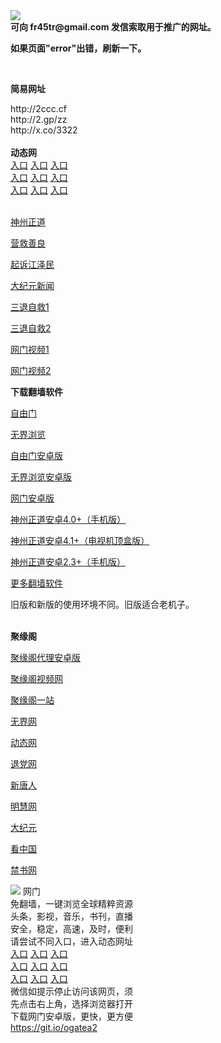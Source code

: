 <td align="center"><a target="_blank" href="https://raw.githubusercontent.com/szzd1/2/master/2.jpg"><img src="https://raw.githubusercontent.com/szzd1/2/master/2.jpg" style="max-width:100%;"></a></td><br>
<strong>可向 fr45tr@gmail.com 发信索取用于推广的网址。</strong>
<p><strong>如果页面"error"出错，刷新一下。</strong></p>
<br>
<p><strong>简易网址</strong></p>
http://2ccc.cf<br>
http://2.gp/zz<br>
http://x.co/3322<br>
<br>
<strong>动态网</strong>
<br>
      <a href="http://t.cn/R38yMyp" rel="nofollow">入口</a>
      <a href="http://36.233.44.40/1" rel="nofollow">入口</a>
      <a href="http://1.170.91.54/1" rel="nofollow">入口</a><br>
      <a href="http://lcusi.izrtcsf.gq/70fdtw" rel="nofollow">入口</a>
      <a href="http://xoukfogxp.jggujwmx.gq/1" rel="nofollow">入口</a>
      <a href="http://lcusi.izrtcsf.gq/70ipdw" rel="nofollow">入口</a><br>
      <a href="http://lcusi.izrtcsf.gq/70sdtw" rel="nofollow">入口</a>
      <a href="https://bbvv.herokuapp.com/?jyg" rel="nofollow">入口</a>
      <a href="https://i-jyg.herokuapp.com/?jyg" rel="nofollow">入口</a><br>

<br>

<p><a href="http://lcusi.izrtcsf.gq/70sz" rel="nofollow">神州正道</a></p>
<p><a href="http://lcusi.izrtcsf.gq/70gqg" rel="nofollow">营救善良</a></p>
<p><a href="http://lcusi.izrtcsf.gq/70gsj" rel="nofollow">起诉江泽民</a></p>
<p><a href="http://36.233.44.40/2/" rel="nofollow">大纪元新闻</a></p>
<p><a href="http://t.cn/R38yMc5">三退自救1</a></p>
<p><a href="http://lcusi.izrtcsf.gq/70gst" rel="nofollow">三退自救2</a></p>
<p><a href="http://t.cn/R38yM2f" rel="nofollow">网门视频1</a></p>
<p><a href="http://khyjtsa.cxhrucl.cf" rel="nofollow">网门视频2</a></p>
<p><strong>下载翻墙软件</strong></p>


<p><a href="https://git.io/fgp" rel="nofollow">自由门</a></p>
<p><a href="https://git.io/vEJlj rel="nofollow">无界浏览</a></p>
<p><a href="https://git.io/fgma" rel="nofollow">自由门安卓版</a></p>
<p><a href="https://s3.amazonaws.com/693/um.apk" rel="nofollow">无界浏览安卓版</a></p>
<p><a href="https://git.io/ogatea2">网门安卓版</a></p>
<p><a href="https://git.io/vQjqe" rel="nofollow">神州正道安卓4.0+（手机版）</a></p>
<p><a href="https://git.io/vAonz" rel="nofollow">神州正道安卓4.1+（电视机顶盒版）</a></p>
<p><a href="https://git.io/vA5GO" rel="nofollow">神州正道安卓2.3+（手机版）</a></p>
<p><a href="https://github.com/bannedbook/fanqiang/wiki">更多翻墙软件</a></p>
旧版和新版的使用环境不同。旧版适合老机子。<br>


<br>
<p><strong>聚缘阁</strong></p>
<p><a href="https://github.com/hao369/a/raw/master/j8.apk">聚缘阁代理安卓版</a></p>
<p><a href="http://32.214g.gq/tv" rel="nofollow">聚缘阁视频网</a></p>
<p><a href="https://j99.214g.gq/ju/" rel="nofollow">聚缘阁一站</a></p>
<p><a href="https://jyg-proxy.herokuapp.com/?de" rel="nofollow">无界网</a></p>
<p><a href="https://j99.214g.gq/519/?hfe" rel="nofollow">动态网</a></p>
<p><a href="https://j99.214g.gq/519/?id=8" rel="nofollow">退党网</a></p>
<p><a href="https://j99.214g.gq/519/?id=5" rel="nofollow">新唐人</a></p>
<p><a href="https://j99.214g.gq/519/?id=8" rel="nofollow">明慧网</a></p>
<p><a href="https://j99.214g.gq/519/?id=7" rel="nofollow">大纪元</a></p>
<p><a href="https://j99.214g.gq/519/?id=11" rel="nofollow">看中国</a></p>
<p><a href="https://j99.214g.gq/519/?id=16" rel="nofollow">禁书网</a></p>
<td align="center"><a target="_blank" href="https://cloud.githubusercontent.com/assets/11880933/13434984/f430fae2-e012-11e5-814f-c2df1e82b247.jpg"><img src="https://cloud.githubusercontent.com/assets/11880933/13434984/f430fae2-e012-11e5-814f-c2df1e82b247.jpg" style="max-width:100%;"></a></td>
  </tr>
  <tr>
    <td align="center">网门<br>
      免翻墙，一键浏览全球精粹资源<br>
      头条，影视，音乐，书刊，直播<br>
      安全，稳定，高速，及时，便利<br>
    </td>
  </tr><tr>
    <td align="center">请尝试不同入口，进入动态网址<br>      
      <a href="https://s3.us-east-2.amazonaws.com/ogateh/show.htm?from=852" rel="nofollow">入口</a>
      <a href="https://s3.eu-west-2.amazonaws.com/ogatel/show.htm?from=852" rel="nofollow">入口</a>
      <a href="https://s3.amazonaws.com/ogate/show.htm?from=852" rel="nofollow">入口</a><br>
      <a href="https://s3.ap-northeast-2.amazonaws.com/ogates/show.htm?from=852" rel="nofollow">入口</a>
      <a href="https://s3.eu-central-1.amazonaws.com/ogatef/show.htm?from=852" rel="nofollow">入口</a>
      <a href="https://s3.ap-south-1.amazonaws.com/ogatem/show.htm?from=852" rel="nofollow">入口</a><br>
      <a href="https://s3-us-west-1.amazonaws.com/ogaten/show.htm?from=852" rel="nofollow">入口</a>
      <a href="https://s3.ca-central-1.amazonaws.com/ogatec/show.htm?from=852" rel="nofollow">入口</a>
      <a href="https://s3-ap-northeast-1.amazonaws.com/ogatet/show.htm?from=852" rel="nofollow">入口</a><br>
      微信如提示停止访问该网页，须<br>
      先点击右上角，选择浏览器打开<br>
    </td>
  </tr>
  <tr>
    <td align="center">
      下载网门安卓版，更快，更方便<br><a href="https://raw.githubusercontent.com/oGate2/up/master/oGate.apk" rel="nofollow">https://git.io/ogatea2</a><br>
